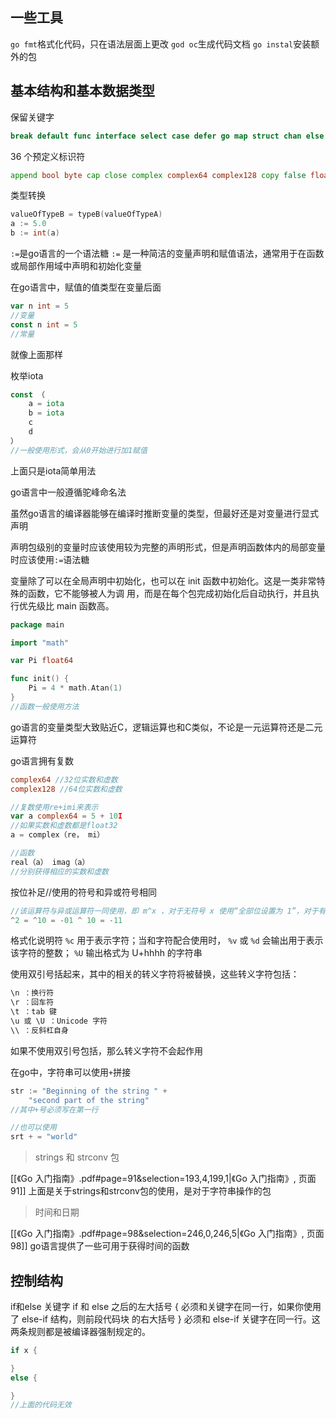 ## 一些工具
`go fmt`格式化代码，只在语法层面上更改
`god oc`生成代码文档
`go instal`安装额外的包

## 基本结构和基本数据类型

保留关键字
```go
break default func interface select case defer go map struct chan else goto package switch const fallthrough if range type continue for import return var
```

36 个预定义标识符
```go
append bool byte cap close complex complex64 complex128 copy false float32 float64 imag int int8 int16 int32 int64 iota len make new nil panic print println real recover string true uint uint8
```

类型转换
```go
valueOfTypeB = typeB(valueOfTypeA)
a := 5.0 
b := int(a)
```
`:=`是go语言的一个语法糖
`:=` 是一种简洁的变量声明和赋值语法，通常用于在函数或局部作用域中声明和初始化变量

在go语言中，赋值的值类型在变量后面
```go
var n int = 5
//变量
const n int = 5
//常量
```
就像上面那样

枚举iota
```go
const （
	a = iota
	b = iota
	c
	d
）
//一般使用形式，会从0开始进行加1赋值
```
上面只是iota简单用法

go语言中一般遵循驼峰命名法

虽然go语言的编译器能够在编译时推断变量的类型，但最好还是对变量进行显式声明

声明包级别的变量时应该使用较为完整的声明形式，但是声明函数体内的局部变量时应该使用`:=`语法糖

变量除了可以在全局声明中初始化，也可以在 init 函数中初始化。这是一类非常特殊的函数，它不能够被人为调 用，而是在每个包完成初始化后自动执行，并且执行优先级比 main 函数高。
```go
package main

import "math"

var Pi float64

func init() {
	Pi = 4 * math.Atan(1)
}
//函数一般使用方法
```


go语言的变量类型大致贴近C，逻辑运算也和C类似，不论是一元运算符还是二元运算符


go语言拥有复数
```go
complex64 //32位实数和虚数
complex128 //64位实数和虚数

//复数使用re+imi来表示
var a complex64 = 5 + 10I
//如果实数和虚数都是float32
a = complex（re， mi）

//函数
real（a） imag（a）
//分别获得相应的实数和虚数
```


按位补足//使用的符号和异或符号相同
```go
//该运算符与异或运算符一同使用，即 m^x ，对于无符号 x 使用“全部位设置为 1”，对于有符号 x 时使用 m=-1 
^2 = ^10 = -01 ^ 10 = -11
```

格式化说明符 `%c` 用于表示字符；当和字符配合使用时， `%v` 或 `%d` 会输出用于表示该字符的整数； `%U` 输出格式为 U+hhhh 的字符串

使用双引号括起来，其中的相关的转义字符将被替换，这些转义字符包括：
```go
\n ：换行符
\r ：回车符 
\t ：tab 键 
\u 或 \U ：Unicode 字符 
\\ ：反斜杠自身
```
如果不使用双引号包括，那么转义字符不会起作用

在go中，字符串可以使用`+`拼接
```go
str := "Beginning of the string " +  
	"second part of the string"
//其中+号必须写在第一行

//也可以使用
srt + = "world"
```


> strings 和 strconv 包

[[《Go 入门指南》.pdf#page=91&selection=193,4,199,1|《Go 入门指南》, 页面 91]]
上面是关于strings和strconv包的使用，是对于字符串操作的包


> 时间和日期

[[《Go 入门指南》.pdf#page=98&selection=246,0,246,5|《Go 入门指南》, 页面 98]]
go语言提供了一些可用于获得时间的函数


## 控制结构

if和else
关键字 if 和 else 之后的左大括号 { 必须和关键字在同一行，如果你使用了 else-if 结构，则前段代码块 的右大括号 } 必须和 else-if 关键字在同一行。这两条规则都是被编译器强制规定的。
```go
if x {

}
else {

}
//上面的代码无效
```

